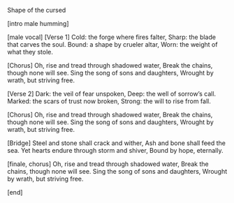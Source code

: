 Shape of the cursed

[intro male humming]

[male vocal]
[Verse 1]
Cold: the forge where fires falter,
Sharp: the blade that carves the soul.
Bound: a shape by crueler altar,
Worn: the weight of what they stole.

[Chorus]
Oh, rise and tread through shadowed water,
Break the chains, though none will see.
Sing the song of sons and daughters,
Wrought by wrath, but striving free.

[Verse 2]
Dark: the veil of fear unspoken,
Deep: the well of sorrow’s call.
Marked: the scars of trust now broken,
Strong: the will to rise from fall.

[Chorus]
Oh, rise and tread through shadowed water,
Break the chains, though none will see.
Sing the song of sons and daughters,
Wrought by wrath, but striving free.

[Bridge]
Steel and stone shall crack and wither,
Ash and bone shall feed the sea.
Yet hearts endure through storm and shiver,
Bound by hope, eternally.

[finale, chorus]
Oh, rise and tread through shadowed water,
Break the chains, though none will see.
Sing the song of sons and daughters,
Wrought by wrath, but striving free.

[end]

